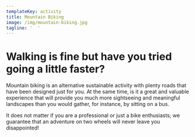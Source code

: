 ```yaml
---
templateKey: activity
title: Mountain Biking
image: /img/mountain-biking.jpg
tagline: '  '
---
```

# Walking is fine but have you tried going a little faster?

 Mountain biking is an alternative sustainable activity with plenty roads that have been designed just for you. At the same time, is it a great and valuable experience that will provide you much more sightseeing and meaningful landscapes than you would gather, for instance, by sitting on a bus. 

It does not matter if you are a professional or just a bike enthusiasts; we guarantee that an adventure on two wheels will never leave you disappointed!

